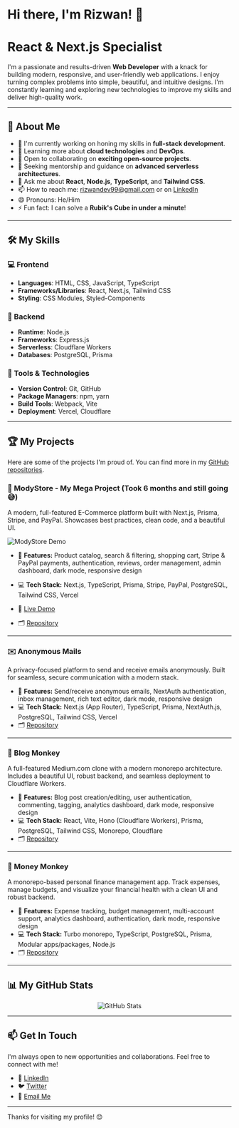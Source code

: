 # Hi there, I'm Rizwan! 👋

# React & Next.js Specialist

I'm a passionate and results-driven **Web Developer** with a knack for building modern, responsive, and user-friendly web applications. I enjoy turning complex problems into simple, beautiful, and intuitive designs. I'm constantly learning and exploring new technologies to improve my skills and deliver high-quality work.

---

## 🚀 About Me

- 🔭 I'm currently working on honing my skills in **full-stack development**.
- 🌱 Learning more about **cloud technologies** and **DevOps**.
- 👯 Open to collaborating on **exciting open-source projects**.
- 🤔 Seeking mentorship and guidance on **advanced serverless architectures**.
- 💬 Ask me about **React**, **Node.js**, **TypeScript**, and **Tailwind CSS**.
- 📫 How to reach me: [rizwandev99@gmail.com](mailto:rizwandev99@gmail.com) or on [LinkedIn](https://linkedin.com/in/rizwandev99)
- 😄 Pronouns: He/Him
- ⚡ Fun fact: I can solve a **Rubik's Cube in under a minute**!

---

## 🛠️ My Skills

### 💻 Frontend

- **Languages**: HTML, CSS, JavaScript, TypeScript
- **Frameworks/Libraries**: React, Next.js, Tailwind CSS
- **Styling**: CSS Modules, Styled-Components

### 🔧 Backend

- **Runtime**: Node.js
- **Frameworks**: Express.js
- **Serverless**: Cloudflare Workers
- **Databases**: PostgreSQL, Prisma

### 🧰 Tools & Technologies

- **Version Control**: Git, GitHub
- **Package Managers**: npm, yarn
- **Build Tools**: Webpack, Vite
- **Deployment**: Vercel, Cloudflare

---

## 🏆 My Projects

Here are some of the projects I'm proud of. You can find more in my [GitHub repositories](https://github.com/rizwandev99?tab=repositories).

### 🛒 ModyStore - My Mega Project (Took 6 months and still going 😅)

A modern, full-featured E-Commerce platform built with Next.js, Prisma, Stripe, and PayPal. Showcases best practices, clean code, and a beautiful UI.

![ModyStore Demo](https://github.com/rizwandev99/mody-store/blob/main/public/mody-gif.gif)

- 🚀 **Features:** Product catalog, search & filtering, shopping cart, Stripe & PayPal payments, authentication, reviews, order management, admin dashboard, dark mode, responsive design
- 💻 **Tech Stack:** Next.js, TypeScript, Prisma, Stripe, PayPal, PostgreSQL, Tailwind CSS, Vercel

- 🔗 [Live Demo](https://mody-store-bay.vercel.app/)
- 🗂 [Repository](https://github.com/rizwandev99/mody-store)

---

### ✉️ Anonymous Mails

A privacy-focused platform to send and receive emails anonymously. Built for seamless, secure communication with a modern stack.

- 🚀 **Features:** Send/receive anonymous emails, NextAuth authentication, inbox management, rich text editor, dark mode, responsive design
- 💻 **Tech Stack:** Next.js (App Router), TypeScript, Prisma, NextAuth.js, PostgreSQL, Tailwind CSS, Vercel
- 🗂 [Repository](https://github.com/rizwandev99/anonymous-mails)

---

### 🐒 Blog Monkey

A full-featured Medium.com clone with a modern monorepo architecture. Includes a beautiful UI, robust backend, and seamless deployment to Cloudflare Workers.

- 🚀 **Features:** Blog post creation/editing, user authentication, commenting, tagging, analytics dashboard, dark mode, responsive design
- 💻 **Tech Stack:** React, Vite, Hono (Cloudflare Workers), Prisma, PostgreSQL, Tailwind CSS, Monorepo, Cloudflare
- 🗂 [Repository](https://github.com/rizwandev99/blog-monkey)

---

### 💸 Money Monkey

A monorepo-based personal finance management app. Track expenses, manage budgets, and visualize your financial health with a clean UI and robust backend.

- 🚀 **Features:** Expense tracking, budget management, multi-account support, analytics dashboard, authentication, dark mode, responsive design
- 💻 **Tech Stack:** Turbo monorepo, TypeScript, PostgreSQL, Prisma, Modular apps/packages, Node.js
- 🗂 [Repository](https://github.com/rizwandev99/money-monkey)

---

## 📊 My GitHub Stats

<p align="center">
  <img src="https://github-readme-stats.vercel.app/api?username=rizwandev99&show_icons=true&theme=radical" alt="GitHub Stats" />
</p>

---

## 📫 Get In Touch

I'm always open to new opportunities and collaborations. Feel free to connect with me!

- 💼 [LinkedIn](https://linkedin.com/in/rizwandev99)
- 🐦 [Twitter](https://twitter.com/rizwandev99)
- 📧 [Email Me](mailto:rizwandev99@gmail.com)

---

Thanks for visiting my profile! 😊
